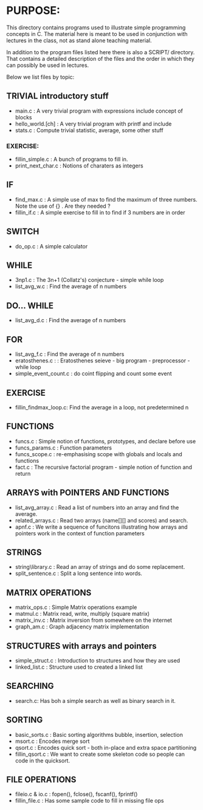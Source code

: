 
# PURPOSE:

This directory contains programs used to illustrate simple 
programming concepts in C.
The material here is meant to be used in conjunction with lectures in the class, not as stand alone teaching material.

In addition to the program files listed here there is also a SCRIPT/ directory. That contains a detailed description of the files and the order in which they can possibly be used in lectures.

Below we list files by topic:

##  TRIVIAL introductory stuff

* main.c  : A very trivial program with expressions include concept of blocks
* hello\_world.[ch] : A very trivial program with printf and include
* stats.c		 : Compute trivial statistic, average, some other stuff

### EXERCISE:

* fillin\_simple.c : A bunch of programs to fill in.
* print\_next\_char.c : Notions of charaters as integers

## IF

* find\_max.c : A simple use of max to find the maximum of three numbers.
	Note the use of {} . Are they needed ?
* fillin\_if.c : A simple exercise to fill in to find if 3 numbers are in order

## SWITCH

* do\_op.c : A simple calculator


## WHILE

* 3np1.c 	: The 3n+1 (Collatz's) conjecture  - simple while loop
* list\_avg\_w.c : 	Find the average of n numbers

## DO... WHILE

* list\_avg\_d.c : 	Find the average of n numbers

## FOR

* list\_avg\_f.c : 	Find the average of n numbers
* eratosthenes.c :	: Eratosthenes seieve - big program - preprocessor - while loop
* simple\_event\_count.c : do coint flipping and count some event

## EXERCISE

* fillin\_findmax\_loop.c: Find the average in a loop, not predetermined n

## FUNCTIONS

* funcs.c : Simple notion of functions, prototypes, and declare before use
* funcs\_params.c : Function parameters
* funcs\_scope.c : re-emphasising scope with globals and locals and functions
* fact.c  : The recursive factorial program
		- simple notion of function and return

## ARRAYS with POINTERS AND FUNCTIONS
* list\_avg\_array.c : Read a list of numbers into an array and find the average.
* related\_arrays.c : Read two arrays (name[][] and scores) and search.
* apnf.c   : We write a sequence of funcitons illustrating how arrays and pointers work in the context of function parameters


## STRINGS
* string\library.c : Read an array of strings and do some replacement.
* split\_sentence.c : Split a long sentence into words.

## MATRIX OPERATIONS
* matrix\_ops.c : Simple Matrix operations example
* matmul.c      : Matrix read, write, multiply (square matrix)
* matrix\_inv.c  : Matrix inversion from somewhere on the internet
* graph\_am.c : Graph adjacency matrix implementation

## STRUCTURES with arrays and pointers
* simple\_struct.c : Introduction to structures and how they are used
* linked\_list.c   : Structure used to created a linked list


## SEARCHING

* search.c: Has boh a simple search as well as binary search in it.

## SORTING

* basic\_sorts.c :  Basic sorting algorithms bubble, insertion, selection
* msort.c : Encodes merge sort
* qsort.c	: Encodes quick sort - both in-place and extra space partitioning
* fillin\_qsort.c : We want to create some skeleton code so people can code in the quicksort.


## FILE OPERATIONS

* fileio.c & io.c	: fopen(), fclose(), fscanf(), fprintf()
* fillin\_file.c  : Has some sample code to fill in missing file ops


